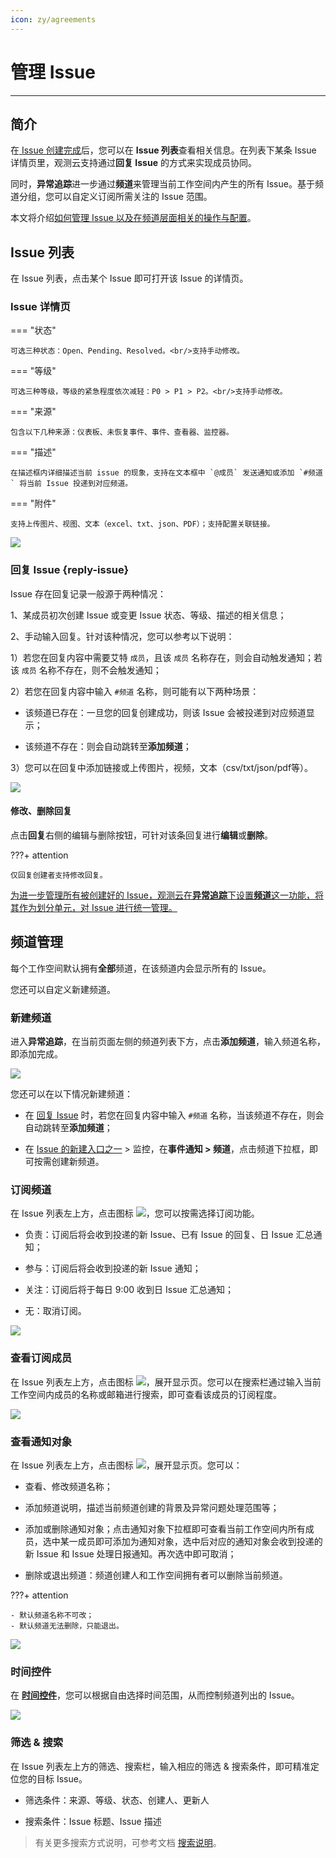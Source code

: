```yaml
---
icon: zy/agreements
---
```

# 管理 Issue
---

## 简介

在[ Issue 创建完成](./issue.md)后，您可以在 **Issue 列表**查看相关信息。在列表下某条 Issue 详情页里，观测云支持通过**回复 Issue** 的方式来实现成员协同。

同时，**异常追踪**进一步通过**频道**来管理当前工作空间内产生的所有 Issue。基于频道分组，您可以自定义订阅所需关注的 Issue 范围。

本文将介绍<u>如何管理 Issue 以及在频道层面相关的操作与配置</u>。

## Issue 列表

在 Issue 列表，点击某个 Issue 即可打开该 Issue 的详情页。

### Issue 详情页

=== "状态"

    可选三种状态：Open、Pending、Resolved。<br/>支持手动修改。

=== "等级"

    可选三种等级，等级的紧急程度依次减轻：P0 > P1 > P2。<br/>支持手动修改。

=== "来源"

    包含以下几种来源：仪表板、未恢复事件、事件、查看器、监控器。

=== "描述"

    在描述框内详细描述当前 issue 的现象，支持在文本框中 `@成员` 发送通知或添加 `#频道` 将当前 Issue 投递到对应频道。

=== "附件"

    支持上传图片、视图、文本（excel、txt、json、PDF）；支持配置关联链接。

![](img/exception-6.png)

### 回复 Issue {reply-issue}

Issue 存在回复记录一般源于两种情况：

1、某成员初次创建 Issue 或变更 Issue 状态、等级、描述的相关信息；

2、手动输入回复。针对该种情况，您可以参考以下说明：

1）若您在回复内容中需要艾特 `成员`，且该 `成员` 名称存在，则会自动触发通知；若该 `成员` 名称不存在，则不会触发通知；

2）若您在回复内容中输入 `#频道` 名称，则可能有以下两种场景：

- 该频道已存在：一旦您的回复创建成功，则该 Issue 会被投递到对应频道显示；

- 该频道不存在：则会自动跳转至**添加频道**；

3）您可以在回复中添加链接或上传图片，视频，文本（csv/txt/json/pdf等）。

![](img/exception-7.png)

#### 修改、删除回复

点击**回复**右侧的编辑与删除按钮，可针对该条回复进行**编辑**或**删除**。

???+ attention

    仅回复创建者支持修改回复。

<u>为进一步管理所有被创建好的 Issue，观测云在**异常追踪**下设置**频道**这一功能，将其作为划分单元，对 Issue 进行统一管理。</u>

## 频道管理

每个工作空间默认拥有**全部**频道，在该频道内会显示所有的 Issue。

您还可以自定义新建频道。

### 新建频道

进入**异常追踪**，在当前页面左侧的频道列表下方，点击**添加频道**，输入频道名称，即添加完成。

![](img/exception-1.png)

您还可以在以下情况新建频道：

- 在 [回复 Issue](#reply-issue) 时，若您在回复内容中输入 `#频道` 名称，当该频道不存在，则会自动跳转至**添加频道**；

- 在 [Issue 的新建入口之一](./issue.md#others) > 监控，在**事件通知 > 频道**，点击频道下拉框，即可按需创建新频道。
  
### 订阅频道

在 Issue 列表左上方，点击图标 ![](img/channel-icon.png)，您可以按需选择订阅功能。

- 负责：订阅后将会收到投递的新 Issue、已有 Issue 的回复、日 Issue 汇总通知；

- 参与：订阅后将会收到投递的新 Issue 通知；

- 关注：订阅后将于每日 9:00 收到日 Issue 汇总通知；

- 无：取消订阅。

![](img/exception-3.png)

### 查看订阅成员

在 Issue 列表左上方，点击图标 ![](img/channel-member.png)，展开显示页。您可以在搜索栏通过输入当前工作空间内成员的名称或邮箱进行搜索，即可查看该成员的订阅程度。

![](img/exception-4.png)

### 查看通知对象

在 Issue 列表左上方，点击图标 ![](img/channel-inform.png)，展开显示页。您可以：

- 查看、修改频道名称；

- 添加频道说明，描述当前频道创建的背景及异常问题处理范围等；

- 添加或删除通知对象；点击通知对象下拉框即可查看当前工作空间内所有成员，选中某一成员即可添加为通知对象，选中后对应的通知对象会收到投递的新 Issue 和 Issue 处理日报通知。再次选中即可取消；

- 删除或退出频道：频道创建人和工作空间拥有者可以删除当前频道。

???+ attention

    - 默认频道名称不可改；
    - 默认频道无法删除，只能退出。

![](img/exception-5.png)

### 时间控件

在 **[时间控件](../getting-started/function-details/explorer-search.md#time)**，您可以根据自由选择时间范围，从而控制频道列出的 Issue。

![](img/exception-2.png)

### 筛选 & 搜索

在 Issue 列表左上方的筛选、搜索栏，输入相应的筛选 & 搜索条件，即可精准定位您的目标 Issue。

- 筛选条件：来源、等级、状态、创建人、更新人

- 搜索条件：Issue 标题、Issue 描述

> 有关更多搜索方式说明，可参考文档 [搜索说明](../getting-started/function-details/explorer-search.md#search)。

